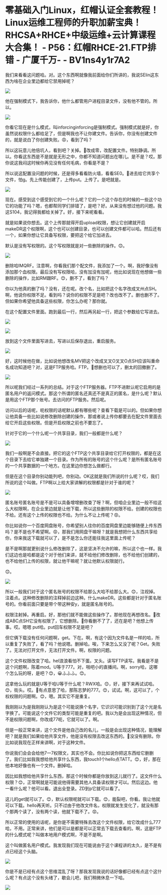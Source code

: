 # 零基础入门Linux，红帽认证全套教程！Linux运维工程师的升职加薪宝典！RHCSA+RHCE+中级运维+云计算课程大合集！ - P56：红帽RHCE-21.FTP排错 - 广厦千万- - BV1ns4y1r7A2

我们来看看这问题哈。对。这个东西啊就像我前面给你们所讲的，我说SElin这东西为啥在企业里边都给它禁用掉呢？



![](img/2b1836c4637c89ee3b2835c440f8cb0a_1.png)

他在强制模式下，我告诉你，他什么都管用户进程目录文件，没有他不管的。所以。

![](img/2b1836c4637c89ee3b2835c440f8cb0a_3.png)

你看它现在是什么模式，叫inforcinginforcing是强制模式。强制模式就是好，你虽然说权限什么都给足了，但是啊我也不让你建文件。告诉你，你没有创建文件的，就是说白了你创建失败。😡，看到了吗？

所以这玩意儿他倍坑人，看到吧？关掉。🎼改成零，改配置文件。特别静调。所以。你看这东西是不是就是无形之中，你都不知道问题出在哪儿。是不是？哎。那你说这我闷这时候你再见没有任何毛病，你看是不是？

所以说这配置没问题的时候，还是得多看看防火墙，看看SE0。🎼进去给它共享个文件，怕g。先上传能创建了，上传put。上传了。是吧就是。



![](img/2b1836c4637c89ee3b2835c440f8cb0a_5.png)

现在。感受到这个感受到它的一个什么呢？它的一个这个存在的时候的一些这个功它的功能了吗？嗯，也都帮同学们排错了，是吧？好。从来没有想过他的问题。我这S104，我记得我都给关掉了。好，接下来呢看看。

就是如果说你想去。这个上传那就得开启upload权限，想让它创建就开启makeDR这个权限啊，这个也可以创建目录，也可以创建文件都可以哈。然后还有一个，如果你想让它具备写权限，要把这个给它加进去。

默认是没有写权限的。这个写权限就是对一些删除的操作。😊。

![](img/2b1836c4637c89ee3b2835c440f8cb0a_7.png)

删除哈IMQRF。注意啊，你看我们那个配文件，我添加了一个。啊，我好像没有添加那个血权限。最后没有写权限哈，没有加没有加呢，他比如说现在他想做一些删除的操作，比如RM跟RF。😊，删不了，看到了吗？

你以为他真的删了吗？没有，还在呢。改个名，比如把这个名字改成叉州点SH。啊，他说你权限不足。看到吗？说你的权限不足是吧？改也改不了。删也删不了。但如果你希望他具备这些权限，你怎么办呢？那你就。

在这个配置文件里面。跑到最后一行，然后再另起一行，把这个参数给它写进去。

![](img/2b1836c4637c89ee3b2835c440f8cb0a_9.png)

![](img/2b1836c4637c89ee3b2835c440f8cb0a_10.png)

放到这个文件里面写进去，写进以后保存退出，重启服务。

![](img/2b1836c4637c89ee3b2835c440f8cb0a_12.png)

好，这时候他在做，比如说他想改名MV把这个改成叉叉O叉叉O点SH应该叫重命名成功知道吧？对，这是FTP服务哈。FTP。🎼想删也可以了，删太的回撤删了。



![](img/2b1836c4637c89ee3b2835c440f8cb0a_14.png)

所以呢我们经过一系列的总结。对于这个FTP服务器。FTP不进默认呢它启用的是匿名用户的返问模式。那这个所谓的匿名还真还不是真正的匿名，是什么呢？默认是用这个FTP那个账号。去访问的FTP服务。然后呢。

访问以后的话呢，呃权限的话呢默认都有哪些呢？查看下载是可以的。但如果你想让他具备一些比如说修改删除创建的操作，那或者说上传你都要去在配文件里面去给它开启这些权限。但是开启权限之前也不要忘了。

针对于它的一个什么呢一个共享目录，我们一般都是什么呢？

![](img/2b1836c4637c89ee3b2835c440f8cb0a_16.png)

我们一般啊是不会直接。把它的这个FTP这个共享目录给它打开权限的，都是在这个目录下去给它单独建一个目录。作为所有的账号的这个什么呢？是所有匿名账号的一个共享数据的一个地方。在这里边你想怎么做都行。

但是在这个目录你别动能列吧，你别动。OK这就是我们所说的什么呢？哎，我们所说的这个叫做。FTP啊以上给大家讲解的权限都是针对于谁的呢？



![](img/2b1836c4637c89ee3b2835c440f8cb0a_18.png)

匿名账号匿名账号是不是可以具备增增删改查了呀？啊，但咱企业里边一般不给这么大权限啊，在企业里边就是让他下载，所以这些删除的权限不给。创建的权限也不给。还有这个上传的权限也不给。为什么不让上传呢？😡。

你比如说你一个百度网盘账号，你希望别人往你的百度网盘里边能够随便上传东西吗？是不是也不希望啊。😡，那我们用网盘干嘛呀？就是我想把什么东西共享给你，你来我这下载就可以了，是不是怎么你还能往我这里面上传呢？

是不是啊那就更别说什么修改删除了，这是坚决不允许的嘛，所以这个也一样。我们这边也是哈都是这个对于他们来讲，就不给他们修改删除，也不给他们创建的，也不给他们上传的权限，就让他干嘛呢？就让他默认权限就行。

😊。

![](img/2b1836c4637c89ee3b2835c440f8cb0a_20.png)

所以一般我们对于这个匿名账号的权限不给那么大哈不给那么大。😊，注视掉。注着点。这种修改删除的注释掉前边这种。什么makeDR。这些都是针对于匿名账号的。你看前面只要是带个带这种安y，就是匿名账号的。

权限注射掉。再重启。好，那他们就不能做这些操作了。那他现在再想改名。🎼改成ABC点SH它没有权限了，它想删除。🎼你看删不了了，还在是吧？他想上传事。哎。嗯嗯 put哈。put回车权限不足是吧？

但它俩下载没有任何问题啊，get。下在。啊，有这个因为文件名是一样的哈，所以重复了失败了，看了吗？他说嗯。删掉哈。唉，下来怎么又没了呢？Get。失败了。无法对打开文件，无法打开文件。啊，权限的问题。

这个文件权限改变了哈。hel浪浪看怕不下蛋。叉头。读写FTP读写。我看是不是这个问题啊，陈着mod。U等于777。对，啪吧小的直播间。啊，sorry哈，这哪个怎么玩的呀，是吧？😊，😀ふふふ。😊。

这拿他么玩的就是U等于哈U等于什么呢？RWX哈。😊，好，接下来再试试哈。😊，街头。哎。🎼有点意思了哈，那陈志梦的777。😊，试试。啊，这可以了，个权权限的问题啊。😊，嗯。其实它不是重复。

我刚刚以为是我刚刚认为是这个可能说换个名字，它识识可能识别到了这个光是名字换了。可能说这个文件它的类型可能是重复的吧。我以为是会出现这种情况，但不是权限问题啊，你改成77呃，它就可以了。啊。

但是一般正常来讲，这个文件是他自己改的名儿，一般是会出现这种情况，能理解吧？就是我们如果给他共享文件，他是没有权限去改这东西的。🎼没没有删除。你比如说我现在正样来讲啊，对于这种文件。

你说我们会会会给他7一7权限文，其实也不会。你比如说你把这东西给它删删了。我们比如我我想给他共享什么东西，我touch1个hello点TATT。😊，好，那在他本地好像也有一个文件。删掉哈。

因比如我想给他共享什么东西，那这个时候你都是你放到这儿就行了。这文件什么权限？😊，正常啊就是可能说他得需要其他人具备读权限才可以。然后这边。他一看什么呢？他可以看。退出全登录。ZD到p它就可以看了。

这儿的get就可以了。😊，默认权限呢就可以下载。😊，能裂吧，你看。我让他就可以下载。hello再天听。只不过由于他改文件名，权限就发生变化了，就没有那个那两个读了，没有两个读，他就下载不了。😡。

所以正常的使用的话呢，是你是不需要特殊去改这个文件权限，给它改成什么777哈，不用。正常来讲，他们是可以是都是可以正常去下载去查看的。啊，这是FTP的什么模式呢？叫做本地用户模式啊，不是不是啊。

这个叫做匿名用户模式。我发现我们现在可能说由于这个课程讲的太久，是不是有点已经这个头脑。

![](img/2b1836c4637c89ee3b2835c440f8cb0a_22.png)

你是不是已经有点这个思维混乱了呀？那我发现我说的话好像都已经有点这个这什么呢？有点这个没有头绪了，歇会儿吧，我们稍微休息一下哈。



![](img/2b1836c4637c89ee3b2835c440f8cb0a_24.png)